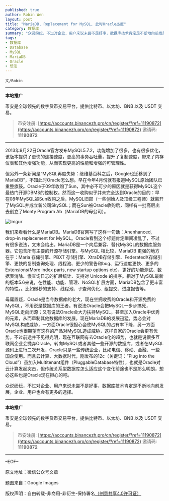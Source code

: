 ```yaml
---
published: true
author: Robin Wen
layout: post
title: "MariaDB, Replacement for MySQL, 此时Oracle态度"
category: 数据库
summary: "众说纷纭，不过对企业、用户来说未尝不是好事，数据库技术肯定是不断地向前发展，企业、用户也会有更多的选择。"
tags:
- 数据库
- Database
- MySQL
- MariaDB
- Oracle
- 想法
---
```


`文/Robin`

***

**本站推广**

币安是全球领先的数字货币交易平台，提供比特币、以太坊、BNB 以及 USDT 交易。

> 币安注册: [https://accounts.binancezh.pro/cn/register/?ref=11190872](https://accounts.binancezh.pro/cn/register/?ref=11190872)
> 邀请码: **11190872**

***

2013年9月22日Oracle官方发布MySQL5.7.2，功能增加了很多，也有很多优化，该版本提供了更快的连接速度，更高的事务吞吐量，提升了复制速度，带来了内存仪表和其他增强功能，从而实现更高的性能和增强的可管理性。

但另外一条新闻是“MySQL再度失势：继维基百科之后，Google也迁移到了MariaDB”，不知此时Oracle怎么想。早在今年4月份就有报道MySQL原始团队已重整旗鼓。Oracle于09年收购了Sun，其中必不可少的原因就是获得MySQL这个最热门开源DBMS的控制权。然而这一收购似乎并未完全达到Oracle的目的：早在08年MySQL被Sun收购之后，MySQL旧部（一些创始人及顶级工程师）就离开了MySQL并成立新公司SkySQL；而在Sun被Oracle收购后，同样有一批高层出去创立了Monty Program Ab（MariaDB的母公司）。

![Imgur](https://cdn.dbarobin.com/WiY6p7L.png)

我们来看看什么是MariaDB。MariaDB官网写了这样一句话：Anenhanced, drop-in replacement for MySQL。Oracle看到这个标题肯定瞬间凌乱了，不过有很多说法，文末会给出。MariaDB是一个向后兼容、替代MySQL的数据库服务器。它包含所有主要的开源存储引擎。与MySQL 相比较，MariaDB 更强的地方在于：Maria 存储引擎、PBXT 存储引擎、XtraDB存储引擎、FederatedX存储引擎、更快的复制查询处理、线程池、更少的警告和bug、运行速度更快、更多的 Extensions(More index parts, new startup options etc)、更好的功能测试、数据表消除、慢查询日志的扩展统计、支持对 Unicode 的排序。相对于MySQL最新的版本5.6来说，在性能、功能、管理、NoSQL扩展方面，MariaDB包含了更丰富的特性。。比如微秒的支持、线程池、子查询优化、组提交、进度报告等。

毋庸置疑，Oracle是当今数据库的老大，现在坐拥收费的Oracle和开源免费的MySQL，不用说是数据库的王者。有说法Oracle会把MySQL一步步搞死，MySQL走向闭源；又有说法Oracle会大力扶持MySQL，甚至加入Oracle中优秀的元素，从而牵制其他数据库的发展。现在MariaDB的发展迅猛，势必会对MySQL构成威胁，一方面Oracle很担心会使MySQL的占有率下降，另一方面Oracle也很期望有这样的产品对MySQL造成威胁，这样自家的Oracle会更有优势。不过前途并不见得光明，现在互联网有去Oracle化的趋势，也就是说很多互联网企业会抛弃Oracle，转向MySQL或者其他一些开源的数据库，或者在MySQL源码上进行二次开发，Oracle只是一些传统企业，比如电信、移动、金融、一些国企使用。而且云计算、大数据时代，刚发布的12c（关键词：”Plug into the Cloud”）虽加入Multitenant组件（PluggableDatabase特性），也就是Oracle对云计算发起突击，但传统关系型数据库怎么适应这个变化前途也不是那么明朗，想必这些也是Oracle现在担心的吧。

众说纷纭，不过对企业、用户来说未尝不是好事，数据库技术肯定是不断地向前发展，企业、用户也会有更多的选择。

***

**本站推广**

币安是全球领先的数字货币交易平台，提供比特币、以太坊、BNB 以及 USDT 交易。

> 币安注册: [https://accounts.binancezh.pro/cn/register/?ref=11190872](https://accounts.binancezh.pro/cn/register/?ref=11190872)
> 邀请码: **11190872**

***

–EOF–

原文地址：微信公众号文章

题图来自：Google Images

版权声明：自由转载-非商用-非衍生-保持署名<a href="http://creativecommons.org/licenses/by-nc-nd/4.0/deed.zh" target="_blank">（创意共享4.0许可证）</a>
